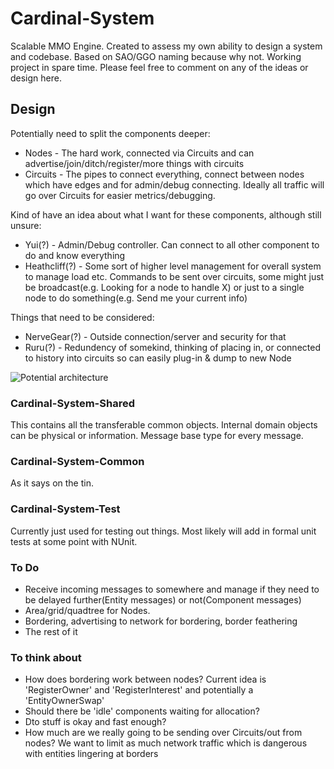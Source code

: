 Cardinal-System
===============

Scalable MMO Engine. Created to assess my own ability to design a system and codebase. Based on SAO/GGO naming because why not. Working project in spare time. Please feel free to comment on any of the ideas or design here.

## Design

Potentially need to split the components deeper:

* Nodes - The hard work, connected via Circuits and can advertise/join/ditch/register/more things with circuits
* Circuits - The pipes to connect everything, connect between nodes which have edges and for admin/debug connecting. Ideally all traffic will go over Circuits for easier metrics/debugging.

Kind of have an idea about what I want for these components, although still unsure:

* Yui(?) - Admin/Debug controller. Can connect to all other component to do and know everything
* Heathcliff(?) - Some sort of higher level management for overall system to manage load etc. Commands to be sent over circuits, some might just be broadcast(e.g. Looking for a node to handle X) or just to a single node to do something(e.g. Send me your current info)

Things that need to be considered:

* NerveGear(?) - Outside connection/server and security for that
* Ruru(?) - Redundency of somekind, thinking of placing in, or connected to history into circuits so can easily plug-in & dump to new Node

![Potential architecture](http://puu.sh/crNIy/f697b3ae25.png)

### Cardinal-System-Shared

This contains all the transferable common objects. Internal domain objects can be physical or information. Message base type for every message. 

### Cardinal-System-Common

As it says on the tin.

### Cardinal-System-Test

Currently just used for testing out things. Most likely will add in formal unit tests at some point with NUnit.

### To Do
 * Receive incoming messages to somewhere and manage if they need to be delayed further(Entity messages) or not(Component messages)
 * Area/grid/quadtree for Nodes. 
 * Bordering, advertising to network for bordering, border feathering
 * The rest of it

### To think about
* How does bordering work between nodes? Current idea is 'RegisterOwner' and 'RegisterInterest' and potentially a 'EntityOwnerSwap'
* Should there be 'idle' components waiting for allocation?
* Dto stuff is okay and fast enough?
* How much are we really going to be sending over Circuits/out from nodes? We want to limit as much network traffic which is dangerous with entities lingering at borders
